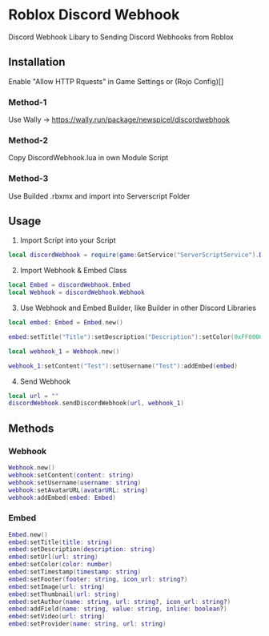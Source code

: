 # Roblox Discord Webhook

Discord Webhook Libary to Sending Discord Webhooks from Roblox

## Installation 

Enable "Allow HTTP Rquests" in Game Settings or (Rojo Config)[]

### Method-1 
Use Wally -> https://wally.run/package/newspicel/discordwebhook
### Method-2
Copy DiscordWebhook.lua in own Module Script
### Method-3
Use Builded .rbxmx and import into Serverscript Folder


## Usage

1. Import Script into your Script
```lua
local discordWebhook = require(game:GetService("ServerScriptService").DiscordWebhook.DiscordWebhook)
```

2. Import Webhook & Embed Class 
```lua
local Embed = discordWebhook.Embed
local Webhook = discordWebhook.Webhook
```
3. Use Webhook and Embed Builder, like Builder in other Discord Libraries 
```lua
local embed: Embed = Embed.new()

embed:setTitle("Title"):setDescription("Description"):setColor(0xFF0000):addField("Field 2", "Value 2", false)

local webhook_1 = Webhook.new()

webhook_1:setContent("Test"):setUsername("Test"):addEmbed(embed)

```

4. Send Webhook
```lua
local url = ""
discordWebhook.sendDiscordWebhook(url, webhook_1)
```

## Methods

### Webhook
```lua
Webhook.new()
webhook:setContent(content: string)
webhook:setUsername(username: string)
webhook:setAvatarURL(avatarURL: string)
webhook:addEmbed(embed: Embed)
```

### Embed
```lua
Embed.new()
embed:setTitle(title: string)
embed:setDescription(description: string)
embed:setUrl(url: string)
embed:setColor(color: number)
embed:setTimestamp(timestamp: string)
embed:setFooter(footer: string, icon_url: string?)
embed:setImage(url: string)
embed:setThumbnail(url: string)
embed:setAuthor(name: string, url: string?, icon_url: string?)
embed:addField(name: string, value: string, inline: boolean?)
embed:setVideo(url: string)
embed:setProvider(name: string, url: string)
```